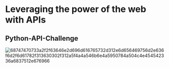 # Leveraging the power of the web with APIs
## Python-API-Challenge

![68747470733a2f2f63646e2d696d616765732d312e6d656469756d2e636f6d2f6d61782f313630302f312a5f4a4a546b6e4a5950784a504c4e454542336a6837512e676966](https://user-images.githubusercontent.com/115101031/205453329-8972048f-c83e-4db7-adb2-ba0fc82150e0.gif)
